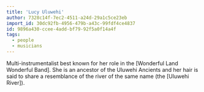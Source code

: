 ```yaml
---
title: 'Lucy Uluwehi'
author: 7328c14f-7ec2-4511-a24d-29a1c5ce23eb
import_id: 30dc92fb-4956-479b-a43c-99fdf4ce4837
id: 9896a430-ccee-4add-bf79-92f5a0f14a4f
tags:
  - people
  - musicians
---
```

Multi-instrumentalist best known for her role in the [Wonderful Land Wonderful Band]. She is an ancestor of the Uluwehi Ancients and her hair is said to share a resemblance of the river of the same name (the [Uluwehi River]).